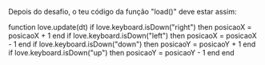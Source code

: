 
Depois do desafio, o teu código da função "load()" deve estar assim:

  function love.update(dt)
    if love.keyboard.isDown("right") then
        posicaoX = posicaoX + 1
    end
    if love.keyboard.isDown("left") then
        posicaoX = posicaoX - 1
    end
    if love.keyboard.isDown("down") then
        posicaoY = posicaoY + 1
    end
    if love.keyboard.isDown("up") then
        posicaoY = posicaoY - 1
    end
  end

